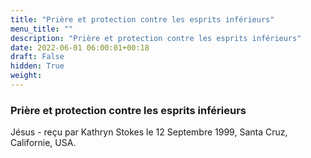 ```yaml
---
title: "Prière et protection contre les esprits inférieurs"
menu_title: ""
description: "Prière et protection contre les esprits inférieurs"
date: 2022-06-01 06:00:01+00:18
draft: False
hidden: True
weight:
---
```

### Prière et protection contre les esprits inférieurs

Jésus - reçu par Kathryn Stokes le 12 Septembre 1999, Santa Cruz, Californie, USA.



